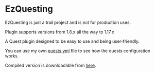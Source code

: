 # EzQuesting
EzQuesting is just a trail project and is not for production uses.

Plugin supports versions from 1.8.x all the way to 1.17.x

A Quest plugin designed to be easy to use and being user-friendly.

You can use my own [quests.yml](https://github.com/ItzAmirreza/EzQuesting/blob/master/src/main/resources/quests.yml) file to see how the quests configuration works.

Compiled version is downloadable from [here](https://cdn.discordapp.com/attachments/902581431019135029/912845176651804682/EzQuesting-1.0.jar).
